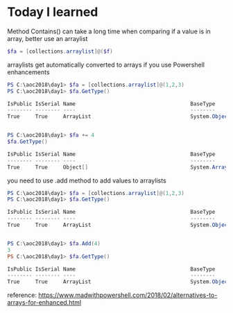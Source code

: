 # Today I learned
Method Contains() can take a long time when comparing if a value is in array,
better use an arraylist

```powershell
$fa = [collections.arraylist]@($f)
````
arraylists get automatically converted to arrays if you use Powershell
enhancements

```powershell
PS C:\aoc2018\day1> $fa = [collections.arraylist]@(1,2,3)
PS C:\aoc2018\day1> $fa.GetType()

IsPublic IsSerial Name                                     BaseType
-------- -------- ----                                     --------
True     True     ArrayList                                System.Object


PS C:\aoc2018\day1> $fa += 4
$fa.GetType()

IsPublic IsSerial Name                                     BaseType
-------- -------- ----                                     --------
True     True     Object[]                                 System.Array
```

you need to use .add method to add values to arraylists

```powershell
PS C:\aoc2018\day1> $fa = [collections.arraylist]@(1,2,3)
PS C:\aoc2018\day1> $fa.GetType()

IsPublic IsSerial Name                                     BaseType
-------- -------- ----                                     --------
True     True     ArrayList                                System.Object


PS C:\aoc2018\day1> $fa.Add(4)
3
PS C:\aoc2018\day1> $fa.GetType()

IsPublic IsSerial Name                                     BaseType
-------- -------- ----                                     --------
True     True     ArrayList                                System.Object
```

reference: <https://www.madwithpowershell.com/2018/02/alternatives-to-arrays-for-enhanced.html>